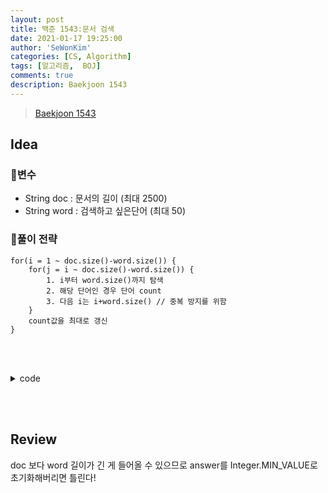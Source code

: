 ```yaml
---
layout: post
title: 백준 1543:문서 검색
date: 2021-01-17 19:25:00
author: 'SeWonKim'
categories: [CS, Algorithm]
tags: [알고리즘,  BOJ]
comments: true
description: Baekjoon 1543
---
```


> [Baekjoon 1543](https://www.acmicpc.net/problem/1543)

## Idea

### 🥚변수

- String doc : 문서의 길이 (최대 2500)
- String word : 검색하고 싶은단어 (최대 50)
  
### 🍳풀이 전략

```
for(i = 1 ~ doc.size()-word.size()) {
    for(j = i ~ doc.size()-word.size()) {
        1. i부터 word.size()까지 탐색
        2. 해당 단어인 경우 단어 count
        3. 다음 i는 i+word.size() // 중복 방지를 위함
    }
    count값을 최대로 갱신
}
```

&nbsp;  
&nbsp;


<details>
<summary>code</summary>
<div markdown="1">

```java
import java.util.Scanner;

public class BOJ1543_문서검색 {
    public static void main(String[] args) {
        Scanner sc = new Scanner(System.in);
        String doc = sc.nextLine();
        String word = sc.nextLine();
        int answer = 0;

        for (int i = 0; i <= doc.length() - word.length(); i++) {
            int count = 0;
            for (int j = i; j <= doc.length() - word.length(); j++) {
                boolean flag = true;
                for (int k = 0; k < word.length(); k++) {
                    if(doc.charAt(j+k) != word.charAt(k)) {
                        flag = false;
                        break;
                    }
                }

                // word를 찾았다!
                if (flag) {
                    count++;
                    j += word.length()-1;
                }
            }

            // answer 값 갱신
            answer = Math.max(answer, count);
        }
        System.out.println(answer);
    }
}

```

</div>
</details>

&nbsp;  
&nbsp;

## Review

doc 보다 word 길이가 긴 게 들어올 수 있으므로 answer를 Integer.MIN_VALUE로 초기화해버리면 틀린다!

&nbsp;  
&nbsp;
